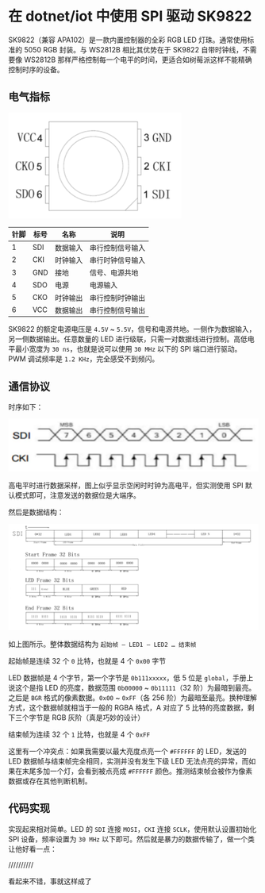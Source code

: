 在 dotnet/iot 中使用 SPI 驱动 SK9822
==============================

SK9822（兼容 APA102）是一款内置控制器的全彩 RGB LED 灯珠。通常使用标准的 5050 RGB 封装。与 WS2812B 相比其优势在于 SK9822 自带时钟线，不需要像 WS2812B 那样严格控制每一个电平的时间，更适合如树莓派这样不能精确控制时序的设备。

电气指标
-------

![image](1.png)
 
|针脚|标号|名称|说明|
|----|----|----|----|
|1|SDI|数据输入|串行控制信号输入|
|2|CKI|时钟输入|串行时钟信号输入|
|3|GND|接地|信号、电源共地|
|4|SDO|电源|电源输入|
|5|CKO|时钟输出|串行控制时钟输出|
|6|VCC|数据输出|串行控制信号输出|

SK9822 的额定电源电压是 `4.5V` ~ `5.5V`，信号和电源共地。一侧作为数据输入，另一侧数据输出。任意数量的 LED 进行级联，只需一对数据线进行控制。高低电平最小宽度为 `30 ns`，也就是说可以使用 `30 MHz` 以下的 SPI 端口进行驱动。PWM 调试频率是 `1.2 KHz`，完全感受不到频闪。

通信协议
-------

时序如下：

![image](2.png)

高电平时进行数据采样，图上似乎显示空闲时时钟为高电平，但实测使用 SPI 默认模式即可，注意发送的数据位是大端序。

然后是数据结构：

![image](3.png)
 
如上图所示。整体数据结构为 `起始帧 – LED1 – LED2 … 结束帧`

起始帧是连续 32 个 `0` 比特，也就是 4 个 `0x00` 字节

LED 数据帧是 4 个字节，第一个字节是 `0b111xxxxx`，低 5 位是 `global`，手册上说这个是指 LED 的亮度，数据范围 `0b00000` ~ `0b11111`（32 阶）为最暗到最亮。之后是 `BGR` 格式的像素数据。`0x00` ~ `0xFF`（各 256 阶）为最暗至最亮。换种理解方式，这个数据帧就相当于一般的 RGBA 格式，A 对应了 5 比特的亮度数据，剩下三个字节是 RGB 灰阶（真是巧妙的设计）

结束帧为连续 32 个 `1` 比特，也就是 4 个 `0xFF`

这里有一个冲突点：如果我需要以最大亮度点亮一个 `#FFFFFF` 的 LED，发送的 LED 数据帧与结束帧完全相同，实测并没有发生下级 LED 无法点亮的异常，而如果在末尾多加一个灯，会看到被点亮成 `#FFFFFF` 颜色。推测结束帧会被作为像素数据或存在其他判断机制。

代码实现
-------
实现起来相对简单。LED 的 `SDI` 连接 `MOSI`，`CKI` 连接 `SCLK`，使用默认设置初始化 SPI 设备，频率设置为 `30 MHz` 以下即可。然后就是暴力的数据传输了，做一个类让他好看一点：

//////////

看起来不错，事就这样成了
